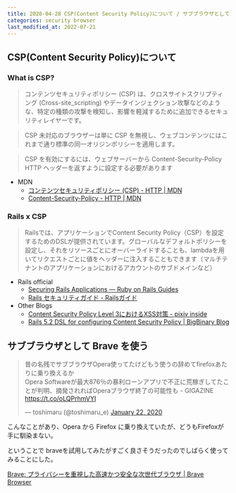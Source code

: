 ```yaml
---
title: 2020-04-28 CSP(Content Security Policy)について / サブブラウザとして Brave を使う
categories: security browser
last_modified_at: 2022-07-21
---
```


## CSP(Content Security Policy)について

### What is CSP?

> コンテンツセキュリティポリシー (CSP) は、クロスサイトスクリプティング (Cross-site_scripting) やデータインジェクション攻撃などのような、特定の種類の攻撃を検知し、影響を軽減するために追加できるセキュリティレイヤーです。

> CSP 未対応のブラウザーは単に CSP を無視し、ウェブコンテンツにはこれまで通り標準の同一オリジンポリシーを適用します。

> CSP を有効にするには、ウェブサーバーから Content-Security-Policy HTTP ヘッダーを返すように設定する必要があります

- MDN
  - [コンテンツセキュリティポリシー (CSP) - HTTP \| MDN](https://developer.mozilla.org/ja/docs/Web/HTTP/CSP)
  - [Content-Security-Policy - HTTP \| MDN](https://developer.mozilla.org/ja/docs/Web/HTTP/Headers/Content-Security-Policy)

### Rails x CSP

> Railsでは、アプリケーションでContent Security Policy（CSP）を設定するためのDSLが提供されています。グローバルなデフォルトポリシーを設定し、それをリソースごとにオーバーライドすることも、lambdaを用いてリクエストごとに値をヘッダーに注入することもできます（マルチテナントのアプリケーションにおけるアカウントのサブドメインなど）

- Rails official
  - [Securing Rails Applications — Ruby on Rails Guides](https://guides.rubyonrails.org/security.html#content-security-policy)
  - [Rails セキュリティガイド - Railsガイド](https://railsguides.jp/security.html#content-security-policy%EF%BC%88csp%EF%BC%89)
- Other Blogs
  - [Content Security Policy Level 3におけるXSS対策 - pixiv inside](https://inside.pixiv.blog/kobo/5137)
  - [Rails 5.2 DSL for configuring Content Security Policy \| BigBinary Blog](https://blog.bigbinary.com/2018/10/23/rails-5-2-adds-dsl-for-configuring-content-security-policy-header.html)

## サブブラウザとして Brave を使う

<blockquote class="twitter-tweet"><p lang="ja" dir="ltr">昔の名残でサブブラウザOpera使ってたけどもう使うの辞めてfirefoxあたりに乗り換えるか<br>Opera Softwareが最大876％の暴利ローンアプリで不正に荒稼ぎしてたことが判明、摘発されればOperaブラウザ終了の可能性も - GIGAZINE <a href="https://t.co/oLQPrhmVYI">https://t.co/oLQPrhmVYI</a></p>&mdash; toshimaru (@toshimaru_e) <a href="https://twitter.com/toshimaru_e/status/1219802000725987328?ref_src=twsrc%5Etfw">January 22, 2020</a></blockquote> <script async src="https://platform.twitter.com/widgets.js" charset="utf-8"></script>

こんなことがあり、Opera から Firefox に乗り換えていたが、どうもFirefoxが手に馴染まない。

ということで braveを試用してみたがすごく良さそうだったのでしばらく使ってみることにした。

[Brave: プライバシーを重視した高速かつ安全な次世代ブラウザ \| Brave Browser](https://brave.com/ja/)

